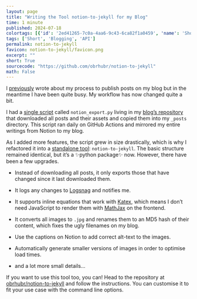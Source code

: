 ```yaml
---
layout: page
title: "Writing the Tool notion-to-jekyll for my Blog"
time: 1 minute
published: 2024-07-18
colortags: [{'id': '2ed41265-7c0a-4aa6-9c43-6ca82f1a0459', 'name': 'Short', 'color': 'default'}, {'id': 'd4527084-e89a-472f-a8aa-454b5d0a3eeb', 'name': 'Blogging', 'color': 'gray'}, {'id': '26e3acab-0124-4773-a185-49dd8760c91c', 'name': 'API', 'color': 'orange'}]
tags: ['Short', 'Blogging', 'API']
permalink: notion-to-jekyll
favicon: notion-to-jekyll/favicon.png
excerpt: ""
short: True
sourcecode: "https://github.com/obrhubr/notion-to-jekyll"
math: False
---
```


I [previously](https://obrhubr.org/created-blog) wrote about my process to publish posts on my blog but in the meantime I have been quite busy. My workflow has now changed quite a bit.

I had a [single script](https://github.com/obrhubr/obrhubr.github.io/blob/5521915354da232c5bc40c8d8a035f6c7d2fd953/notion_export.py) called `notion_export.py` living in my [blog’s repository](https://github.com/obrhubr/obrhubr.github.io) that downloaded all posts and their assets and copied them into my `_posts` directory. This script ran daily on GitHub Actions and mirrored my entire writings from Notion to my blog.

As I added more features, the script grew in size drastically, which is why I refactored it into a [standalone tool](https://github.com/obrhubr/notion-to-jekyll): `notion-to-jekyll`. The basic structure remained identical, but it’s a ✨python package✨ now. However, there have been a few upgrades.

- Instead of downloading all posts, it only exports those that have changed since it last downloaded them.

- It logs any changes to [Logsnag](https://logsnag.com/) and notifies me.

- It supports inline equations that work with [Katex](https://katex.org/), which means I don’t need JavaScript to render them with [MathJax](https://www.mathjax.org/) on the frontend.

- It converts all images to `.jpg` and renames them to an MD5 hash of their content, which fixes the ugly filenames on my blog.

- Use the captions on Notion to add correct alt-text to the images.

- Automatically generate smaller versions of images in order to optimise load times.

- and a lot more small details…

If you want to use this tool too, you can! Head to the repository at [obrhubr/notion-to-jekyll](https://github.com/obrhubr/notion-to-jekyll) and follow the instructions. You can customise it to fit your use case with the command line options.


